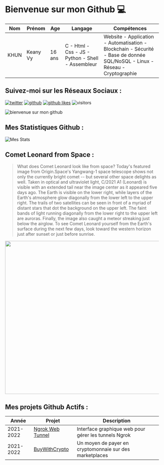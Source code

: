 # Bienvenue sur mon Github 💻
| Nom | Prénom | Age | Langage | Compétences |
|---  |---     |---  |---      |---
| KHUN | Keany Vy | 16 ans | C - Html - Css - JS - Python - Shell - Assembleur | Website - Application - Automatisation - Blockchain - Sécurité - Base de donnée SQL/NoSQL - Linux - Réseau - Cryptographie |

## Suivez-moi sur les Réseaux Sociaux :
[![twitter](https://img.shields.io/twitter/follow/thisiskeanyvy?style=social)](https://twitter.com/thisiskeanyvy)
[![github](https://img.shields.io/github/followers/thisiskeanyvy?style=social)](https://github.com/thisiskeanyvy?tab=followers)
[![github likes](https://img.shields.io/github/stars/thisiskeanyvy?style=social)](https://github.com/thisiskeanyvy)
![visitors](https://visitor-badge.glitch.me/badge?page_id=page.id=thisiskeanyvy.thisiskeanyvy)

![bienvenue sur mon github](https://thisiskeanyvy-hosting.pages.dev/banner.gif)

## Mes Statistiques Github :
![Mes Stats](https://github-readme-stats.vercel.app/api?username=thisiskeanyvy&show_icons=true&theme=radical)

## Comet Leonard from Space :

> What does Comet Leonard look like from space?  Today's featured image from Origin.Space's Yangwang-1 space telescope shows not only the currently bright comet -- but several other space delights as well. Taken in optical and ultraviolet light, C/2021 A1 (Leonard) is visible with an extended tail near the image center as it appeared five days ago.  The Earth is visible on the lower right, while layers of the Earth's atmosphere glow diagonally from the lower left to the upper right. The trails of two satellites can be seen in front of a myriad of distant stars that dot the background on the upper left. The faint bands of light running diagonally from the lower right to the upper left are auroras. Finally, the image also caught a meteor streaking just below the airglow. To see Comet Leonard yourself from the Earth's surface during the next few days, look toward the western horizon just after sunset or just before sunrise.

<img src='https://apod.nasa.gov/apod/image/2112/LeonardSpace_Yangwang1_960_annotated.jpg' width="800" height="500"/>

## Mes projets Github Actifs :
| Année | Projet | Description |
|---   |---     |---          |
| 2021-2022 | [Ngrok Web Tunnel](https://github.com/thisiskeanyvy/ngrok-web-manager) | Interface graphique web pour gérer les tunnels Ngrok |
| 2021-2022 | [BuyWithCrypto](https://github.com/BuyWithCrypto) | Un moyen de payer en cryptomonnaie sur des marketplaces |